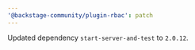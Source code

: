 ```yaml
---
'@backstage-community/plugin-rbac': patch
---
```


Updated dependency `start-server-and-test` to `2.0.12`.
